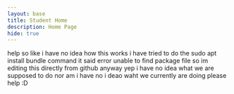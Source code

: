 ```yaml
---
layout: base
title: Student Home 
description: Home Page
hide: true
---
```


help
so like i have no idea how this works
i have tried to do the sudo apt install bundle command
it said error unable to find package file 
so im editing this directly from github
anyway
yep i have no idea what we are supposed to do nor am i have no i deao waht we currently are doing please help :D
